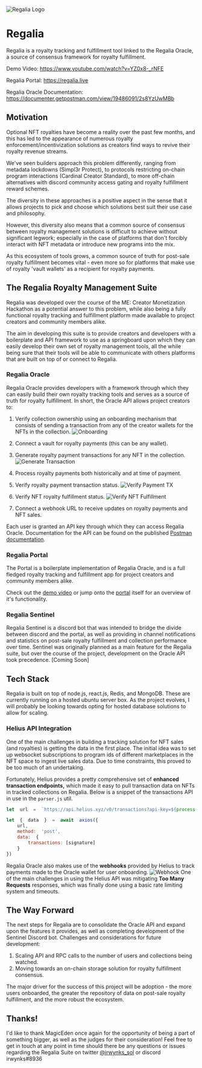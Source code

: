 ![Regalia Logo](https://i.imgur.com/9Bp9Irol.png)
# Regalia
Regalia is a royalty tracking and fulfillment tool linked to the Regalia Oracle, a source of consensus framework for royalty fulfillment.

Demo Video: https://www.youtube.com/watch?v=YZ0x8-_rNFE

Regalia Portal: https://regalia.live

Regalia Oracle Documentation: https://documenter.getpostman.com/view/19486091/2s8YzUwMBb

## Motivation
Optional NFT royalties have become a reality over the past few months, and this has led to the appearance of numerous royalty enforcement/incentivization solutions as creators find ways to revive their royalty revenue streams.

We've seen builders approach this problem differently, ranging from metadata lockdowns (Simpl3r Protect), to protocols restricting on-chain program interactions (Cardinal Creator Standard), to more off-chain alternatives with discord community access gating and royalty fulfillment reward schemes.

The diversity in these approaches is a positive aspect in the sense that it allows projects to pick and choose which solutions best suit their use case and philosophy.

However, this diversity also means that a common source of consensus between royalty management solutions is difficult to achieve without significant legwork; especially in the case of platforms that don't forcibly interact with NFT metadata or introduce new programs into the mix.

As this ecosystem of tools grows, a common source of truth for post-sale royalty fulfillment becomes vital - even more so for platforms that make use of royalty 'vault wallets' as a recipient for royalty payments.

## The Regalia Royalty Management Suite
Regalia was developed over the course of the ME: Creator Monetization Hackathon as a potential answer to this problem, while also being a fully functional royalty tracking and fulfillment platform made available to project creators and community members alike. 

The aim in developing this suite is to provide creators and developers with a boilerplate and API framework to use as a springboard upon which they can easily develop their own set of royalty management tools, all the while being sure that their tools will be able to communicate with others platforms that are built on top of or connect to Regalia.

### Regalia Oracle
Regalia Oracle provides developers with a framework through which they can easily build their own royalty tracking tools and serves as a source of truth for royalty fulfillment. In short, the Oracle API allows project creators to:

 1. Verify collection ownership using an onboarding mechanism that consists of sending a transaction from any of the creator wallets for the NFTs in the collection.
![Onboarding](https://i.imgur.com/nvp7OtR.gif)

 3. Connect a vault for royalty payments (this can be any wallet).
 
 5. Generate royalty payment transactions for any NFT in the collection.
![Generate Transaction](https://i.imgur.com/dJV4EB1.gif)
 6. Process royalty payments both historically and at time of payment.
 7. Verify royalty payment transaction status.
 ![Verify Payment TX](https://i.imgur.com/3GfygA6.gif)
 8. Verify NFT royalty fulfillment status.
![Verify NFT Fulfillment](https://i.imgur.com/3F0Wfl9.gif)
 10. Connect a webhook URL to receive updates on royalty payments and NFT sales.

Each user is granted an API key through which they can access Regalia Oracle. Documentation for the API can be found on the published [Postman documentation](https://documenter.getpostman.com/view/19486091/2s8YzUwMBb).

### Regalia Portal
The Portal is a boilerplate implementation of Regalia Oracle, and is a full fledged royalty tracking and fulfillment app for project creators and community members alike.

Check out the [demo video](https://www.youtube.com/watch?v=YZ0x8-_rNFE) or jump onto the [portal](https://regalia.live) itself for an overview of it's functionality.

### Regalia Sentinel
Regalia Sentinel is a discord bot that was intended to bridge the divide between discord and the portal, as well as providing in channel notifications and statistics on post-sale royalty fulfillment and collection performance over time. Sentinel was originally planned as a main feature for the Regalia suite, but over the course of the project, development on the Oracle API took precedence.
[Coming Soon]

## Tech Stack
Regalia is built on top of node.js, react.js, Redis, and MongoDB. These are currently running on a hosted ubuntu server box. As the project evolves, I will probably be looking towards opting for hosted database solutions to allow for scaling.
### Helius API Integration
One of the main challenges in building a tracking solution for NFT sales (and royalties) is getting the data in the first place. The initial idea was to set up websocket subscriptions to program ids of different marketplaces in the NFT space to ingest live sales data. Due to time constraints, this proved to be too much of an undertaking. 

Fortunately, Helius provides a pretty comprehensive set of **enhanced transaction endpoints,** which made it easy to pull transaction data on NFTs in tracked collections on Regalia. Below is a snippet of the transactions API in use in the `parser.js` util.
```js
let  url  =  `https://api.helius.xyz/v0/transactions?api-key=${process.env.HELIUS_API_KEY}&commitment=confirmed`

let  {  data  }  =  await  axios({
	url,
	method:  'post',
	data:  {
		transactions: [signature]
	}
})
```
Regalia Oracle also makes use of the **webhooks** provided by Helius to track payments made to the Oracle wallet for user onboarding.
![Webhook](https://i.imgur.com/hth0SsY.png)
One of the main challenges in using the Helius API was mitigating **Too Many Requests** responses, which was finally done using a basic rate limiting system and timeouts.

## The Way Forward
The next steps for Regalia are to consolidate the Oracle API and expand upon the features it provides, as well as completing development of the Sentinel Discord bot. Challenges and considerations for future development:

1. Scaling API and RPC calls to the number of users and collections being watched.
2. Moving towards an on-chain storage solution for royalty fulfillment consensus.

The major driver for the success of this project will be adoption - the more users onboarded, the greater the repository of data on post-sale royalty fulfillment, and the more robust the ecosystem.

## Thanks!
I'd like to thank MagicEden once again for the opportunity of being a part of something bigger, as well as the judges for their consideration! Feel free to get in touch at any point in time should there be any questions or issues regarding the Regalia Suite on twitter [@irwynks_sol](https://twitter.com/irwynks_sol) or discord irwynks#8936